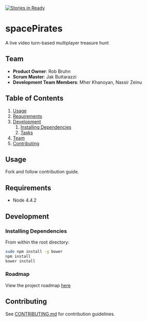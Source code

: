 [![Stories in Ready](https://badge.waffle.io/Space-Pirates/spacePirates.png?label=ready&title=Ready)](https://waffle.io/Space-Pirates/spacePirates)
# spacePirates
A live video turn-based multiplayer treasure hunt

## Team

  - __Product Owner__: Rob Bruhn
  - __Scrum Master__: Jak Buttarazzi
  - __Development Team Members__: Mher Khanoyan, Nassir Zeinu

## Table of Contents

1. [Usage](#Usage)
1. [Requirements](#requirements)
1. [Development](#development)
    1. [Installing Dependencies](#installing-dependencies)
    1. [Tasks](#tasks)
1. [Team](#team)
1. [Contributing](#contributing)

## Usage

Fork and follow contribution guide.

## Requirements

- Node 4.4.2

## Development

### Installing Dependencies

From within the root directory:

```sh
sudo npm install -g bower
npm install
bower install
```

### Roadmap

View the project roadmap [here](https://github.com/Space-Pirates/spacePirates/issues)


## Contributing

See [CONTRIBUTING.md](CONTRIBUTING.md) for contribution guidelines.
